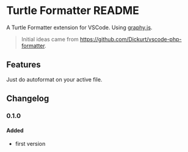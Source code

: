 # Turtle Formatter README

A Turtle Formatter extension for VSCode. Using [graphy.js](https://graphy.link).

> Initial ideas came from <https://github.com/Dickurt/vscode-php-formatter>.

## Features

Just do autoformat on your active file.

## Changelog

### 0.1.0

#### Added

- first version
